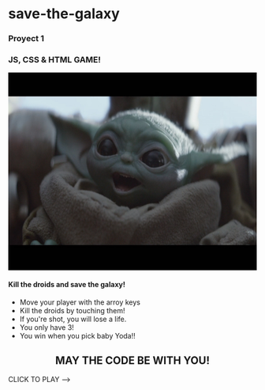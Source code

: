 # save-the-galaxy
 <h3> Proyect 1 </h3>

 <h3> JS, CSS & HTML GAME! </h3>
<img src="./images/baby-yoda.png" align="center" width='600' height='400'>

 <h4> Kill the droids and save the galaxy! </h4>
<ul>
            <li>Move your player with the arroy keys </li>
            <li>Kill the droids by touching them!</li>
            <li>If you're shot, you will lose a life.</li>
            <li>You only have 3!</li>
            <li>You win when you pick baby Yoda!!</li>
 </ul>
 
 <h2  align="center"> MAY THE CODE BE WITH YOU! </h2>
 
 CLICK TO PLAY -->
